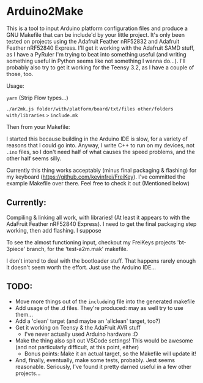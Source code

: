 # Arduino2Make

This is a tool to input Arduino platform configuration files and produce a GNU
Makefile that can be include'd by your little project. It's only been tested on
projects using the Adafruit Feather nRF52832 and Adafruit Feather nRF52840
Express. I'll get it working with the Adafruit SAMD stuff, as I have a PyRuler
I'm trying to beat into something useful (and writing something useful in
Python seems like not something I wanna do...). I'll probably also try to get it working for the Teensy 3.2, as I have a couple of those, too.

Usage:

`yarn` (Strip Flow types...)

`./ar2mk.js folder/with/platform/board/txt/files other/folders with/libraries`
`>` `include.mk`

Then from your Makefile:

I started this because building in the Arduino IDE is slow, for a variety of
reasons that I could go into. Anyway, I write C++ to run on my devices, not
`.ino` files, so I don't need half of what causes the speed problems, and the
other half seems silly.

Currently this thing works acceptably (minus final packaging & flashing) for
my keyboard (https://github.com/kevinfrei/FreiKey). I've committed the example
Makefile over there. Feel free to check it out (Mentioned below)

## Currently:

Compiling & linking all work, with libraries! (At least it appears to with the
AdaFruit Feather nRF52840 Express). I need to get the final packaging step
working, then add flashing. I suppose

To see the almost functioning input, checkout my FreiKeys projects 'bt-3piece'
branch, for the 'test-a2m.mak' makefile.

I don't intend to deal with the bootloader stuff. That happens rarely enough it
doesn't seem worth the effort. Just use the Arduino IDE...

## TODO:

- Move more things out of the `include`ing file into the generated makefile
- Add usage of the .d files. They're produced: may as well try to use them...
- Add a 'clean' target (and maybe an 'allclean' target, too?)
- Get it working on Teensy & the AdaFruit AVR stuff
  - I've never actually used Arduino hardware :D
- Make the thing also spit out VSCode settings! This would be awesome (and not
particularly difficult, at this point, either)
  - Bonus points: Make it an actual target, so the Makefile will update it!
- And, finally, eventually, make some tests, probably. Jest seems reasonable.
  Seriously, I've found it pretty darned useful in a few other projects...
